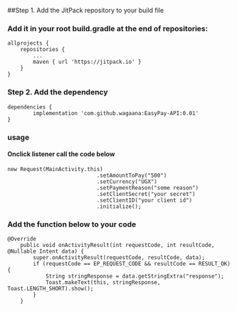 ##Step 1. Add the JitPack repository to your build file

### Add it in your root build.gradle at the end of repositories:

	allprojects {
		repositories {
			...
			maven { url 'https://jitpack.io' }
		}
	}
### Step 2. Add the dependency

	dependencies {
	        implementation 'com.github.wagaana:EasyPay-API:0.01'
	}
	
### usage

#### Onclick listener call the code below

	new Request(MainActivity.this)
                                .setAmountToPay("500")
                                .setCurrency("UGX")
                                .setPaymentReason("some reason")
                                .setClientSecret("your secret")
                                .setClientID("your client id")
                                .initialize();
                            
### Add the function below to your code

	@Override
        public void onActivityResult(int requestCode, int resultCode, @Nullable Intent data) {
            super.onActivityResult(requestCode, resultCode, data);
            if (requestCode == EP_REQUEST_CODE && resultCode == RESULT_OK) {
                String stringResponse = data.getStringExtra("response");
                Toast.makeText(this, stringResponse, Toast.LENGTH_SHORT).show();
            }
        }

